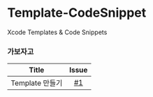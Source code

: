 # Template-CodeSnippet
Xcode Templates &amp; Code Snippets

### 가보자고
|Title|Issue|
|:---:|:---:|
|Template 만들기|[#1](https://github.com/jeong-hyeonHwang/Template-CodeSnippet/issues/1)|
